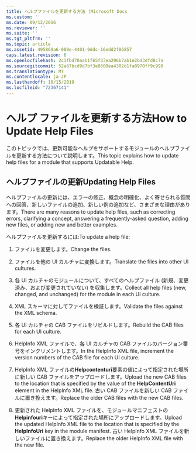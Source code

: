 ```yaml
---
title: ヘルプファイルを更新する方法 |Microsoft Docs
ms.custom: ''
ms.date: 09/12/2016
ms.reviewer: ''
ms.suite: ''
ms.tgt_pltfrm: ''
ms.topic: article
ms.assetid: 495869a6-080e-4401-9ddc-16edd2f86857
caps.latest.revision: 6
ms.openlocfilehash: 2c1fbd70aab1f65f33ea206b7ab1e2bd3dfd8c7a
ms.sourcegitcommit: 52a67bcd9d7bf3e8600ea4302d1fa8970ff9c998
ms.translationtype: MT
ms.contentlocale: ja-JP
ms.lasthandoff: 10/15/2019
ms.locfileid: "72367141"
---
```

# <a name="how-to-update-help-files"></a><span data-ttu-id="35f26-102">ヘルプ ファイルを更新する方法</span><span class="sxs-lookup"><span data-stu-id="35f26-102">How to Update Help Files</span></span>

<span data-ttu-id="35f26-103">このトピックでは、更新可能なヘルプをサポートするモジュールのヘルプファイルを更新する方法について説明します。</span><span class="sxs-lookup"><span data-stu-id="35f26-103">This topic explains how to update help files for a module that supports Updatable Help.</span></span>

## <a name="updating-help-files"></a><span data-ttu-id="35f26-104">ヘルプファイルの更新</span><span class="sxs-lookup"><span data-stu-id="35f26-104">Updating Help Files</span></span>

<span data-ttu-id="35f26-105">ヘルプファイルの更新には、エラーの修正、概念の明確化、よく寄せられる質問への回答、新しいファイルの追加、新しい例の追加など、さまざまな理由があります。</span><span class="sxs-lookup"><span data-stu-id="35f26-105">There are many reasons to update help files, such as correcting errors, clarifying a concept, answering a frequently-asked question, adding new files, or adding new and better examples.</span></span>

<span data-ttu-id="35f26-106">ヘルプファイルを更新するには:</span><span class="sxs-lookup"><span data-stu-id="35f26-106">To update a help file:</span></span>

1. <span data-ttu-id="35f26-107">ファイルを変更します。</span><span class="sxs-lookup"><span data-stu-id="35f26-107">Change the files.</span></span>

2. <span data-ttu-id="35f26-108">ファイルを他の UI カルチャに変換します。</span><span class="sxs-lookup"><span data-stu-id="35f26-108">Translate the files into other UI cultures.</span></span>

3. <span data-ttu-id="35f26-109">各 UI カルチャのモジュールについて、すべてのヘルプファイル (新規、変更済み、および変更されていない) を収集します。</span><span class="sxs-lookup"><span data-stu-id="35f26-109">Collect all help files (new, changed, and unchanged) for the module in each UI culture.</span></span>

4. <span data-ttu-id="35f26-110">XML スキーマに対してファイルを検証します。</span><span class="sxs-lookup"><span data-stu-id="35f26-110">Validate the files against the XML schema.</span></span>

5. <span data-ttu-id="35f26-111">各 UI カルチャの CAB ファイルをリビルドします。</span><span class="sxs-lookup"><span data-stu-id="35f26-111">Rebuild the CAB files for each UI culture.</span></span>

6. <span data-ttu-id="35f26-112">HelpInfo XML ファイルで、各 UI カルチャの CAB ファイルのバージョン番号をインクリメントします。</span><span class="sxs-lookup"><span data-stu-id="35f26-112">In the HelpInfo XML file, increment the version numbers of the CAB file for each UI culture.</span></span>

7. <span data-ttu-id="35f26-113">HelpInfo XML ファイルの**Helpcontenturi**要素の値によって指定された場所に新しい CAB ファイルをアップロードします。</span><span class="sxs-lookup"><span data-stu-id="35f26-113">Upload the new CAB files to the location that is specified by the value of the **HelpContentUri** element in the HelpInfo XML file.</span></span> <span data-ttu-id="35f26-114">古い CAB ファイルを新しい CAB ファイルに置き換えます。</span><span class="sxs-lookup"><span data-stu-id="35f26-114">Replace the older CAB files with the new CAB files.</span></span>

8. <span data-ttu-id="35f26-115">更新された HelpInfo XML ファイルを、モジュールマニフェストの**Helpinfouri**キーによって指定された場所にアップロードします。</span><span class="sxs-lookup"><span data-stu-id="35f26-115">Upload the updated HelpInfo XML file to the location that is specified by the **HelpInfoUri** key in the module manifest.</span></span> <span data-ttu-id="35f26-116">古い HelpInfo XML ファイルを新しいファイルに置き換えます。</span><span class="sxs-lookup"><span data-stu-id="35f26-116">Replace the older HelpInfo XML file with the new file.</span></span>